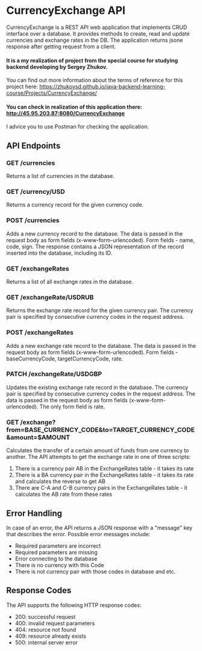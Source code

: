 # CurrencyExchange API

CurrencyExchange is a REST API web application that implements CRUD interface over a database. It provides methods to create, read and update currencies and exchange rates in the DB.
The application returns jsone response after getting request from a client.

#### It is a my realization of project from the special course for studying backend developing by Sergey Zhukov.
You can find out more information about the terms of reference for this project here: https://zhukovsd.github.io/java-backend-learning-course/Projects/CurrencyExchange/

#### You can check in realization of this application there: http://45.95.203.87:8080/CurrencyExchange
I advice you to use Postman for checking the application.

## API Endpoints

### GET /currencies

Returns a list of currencies in the database.

### GET /currency/USD

Returns a currency record for the given currency code.

### POST /currencies

Adds a new currency record to the database. The data is passed in the request body as form fields (x-www-form-urlencoded). Form fields - name, code, sign. The response contains a JSON representation of the record inserted into the database, including its ID.

### GET /exchangeRates

Returns a list of all exchange rates in the database.

### GET /exchangeRate/USDRUB

Returns the exchange rate record for the given currency pair. The currency pair is specified by consecutive currency codes in the request address.

### POST /exchangeRates

Adds a new exchange rate record to the database. The data is passed in the request body as form fields (x-www-form-urlencoded). Form fields - baseCurrencyCode, targetCurrencyCode, rate.

### PATCH /exchangeRate/USDGBP

Updates the existing exchange rate record in the database. The currency pair is specified by consecutive currency codes in the request address. The data is passed in the request body as form fields (x-www-form-urlencoded). The only form field is rate.

### GET /exchange?from=BASE_CURRENCY_CODE&to=TARGET_CURRENCY_CODE&amount=$AMOUNT

Calculates the transfer of a certain amount of funds from one currency to another. The API attempts to get the exchange rate in one of three scripts:

1. There is a currency pair AB in the ExchangeRates table - it takes its rate
2. There is a BA currency pair in the ExchangeRates table - it takes its rate and calculates the reverse to get AB
3. There are C-A and C-B currency pairs in the ExchangeRates table - it calculates the AB rate from these rates

## Error Handling

In case of an error, the API returns a JSON response with a "message" key that describes the error. Possible error messages include:

- Required parameters are incorrect
- Required parameters are missing
- Error connecting to the database
- There is no currency with this Code
- There is not currency pair with those codes in database
  and etc.

## Response Codes

The API supports the following HTTP response codes:

- 200: successful request
- 400: invalid request parameters
- 404: resource not found
- 409: resource already exists
- 500: internal server error
